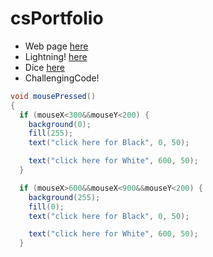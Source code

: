 # csPortfolio

* Web page  [here](https://ockwigc.github.io/OckwigWebPage2/)
* Lightning!  [here](https://ockwigc.github.io/lightning2/)
* Dice  [here](https://ockwigc.github.io/dice3/)
* ChallengingCode!
```Java
void mousePressed()
{   
  if (mouseX<300&&mouseY<200) {
    background(0);
    fill(255);
    text("click here for Black", 0, 50);

    text("click here for White", 600, 50);
  }

  if (mouseX>600&&mouseX<900&&mouseY<200) {
    background(255);
    fill(0);
    text("click here for Black", 0, 50);

    text("click here for White", 600, 50);
  }
  ```
